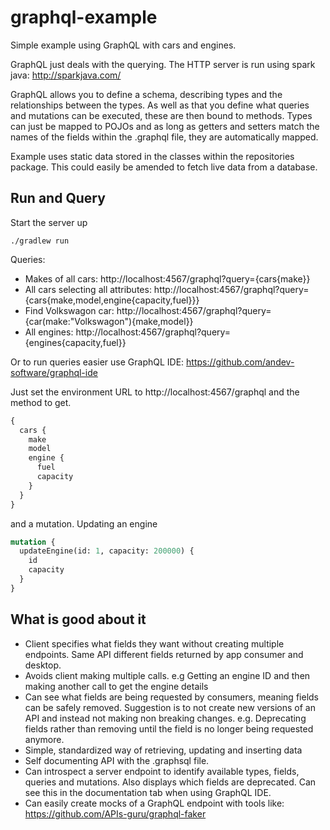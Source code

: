 # graphql-example

Simple example using GraphQL with cars and engines.

GraphQL just deals with the querying. The HTTP server is run using spark java: http://sparkjava.com/

GraphQL allows you to define a schema, describing types and the relationships between the types.
As well as that you define what queries and mutations can be executed, these are then bound to methods.
Types can just be mapped to POJOs and as long as getters and setters match the names of the fields within the
.graphql file, they are automatically mapped.

Example uses static data stored in the classes within the repositories package.
This could easily be amended to fetch live data from a database.

## Run and Query

Start the server up

```shell
./gradlew run
```

Queries:

- Makes of all cars: http://localhost:4567/graphql?query={cars{make}}
- All cars selecting all attributes: http://localhost:4567/graphql?query={cars{make,model,engine{capacity,fuel}}}
- Find Volkswagon car: http://localhost:4567/graphql?query={car(make:"Volkswagon"){make,model}}
- All engines: http://localhost:4567/graphql?query={engines{capacity,fuel}}

Or to run queries easier use GraphQL IDE: https://github.com/andev-software/graphql-ide

Just set the environment URL to http://localhost:4567/graphql and the method to get.

```graphql
{
  cars {
    make
    model
    engine {
      fuel
      capacity
    }
  }
}
```

and a mutation. Updating an engine

```graphql
mutation {
  updateEngine(id: 1, capacity: 200000) {
    id
    capacity
  }
}
```

## What is good about it

- Client specifies what fields they want without creating multiple endpoints. Same API different fields returned by app consumer and desktop.
- Avoids client making multiple calls. e.g Getting an engine ID and then making another call to get the engine details
- Can see what fields are being requested by consumers, meaning fields can be safely removed. Suggestion is to not create new versions of an API and instead not making non breaking changes. e.g. Deprecating fields rather than removing until the field is no longer being requested anymore.
- Simple, standardized way of retrieving, updating and inserting data
- Self documenting API with the .graphsql file.
- Can introspect a server endpoint to identify available types, fields, queries and mutations. Also displays which fields are deprecated. Can see this in the documentation tab when using GraphQL IDE.
- Can easily create mocks of a GraphQL endpoint with tools like: https://github.com/APIs-guru/graphql-faker
